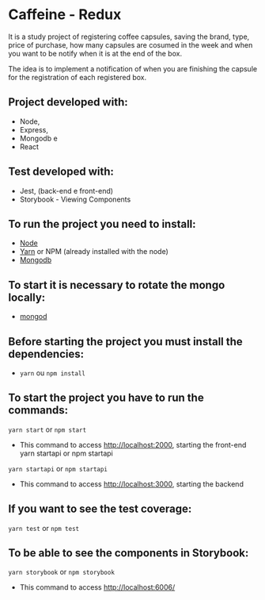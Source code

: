 # Caffeine - Redux

It is a study project of registering coffee capsules, saving the brand, type, price of purchase, how many capsules are cosumed in the week and when you want to be notify when it is at the end of the box.

The idea is to implement a notification of when you are finishing the capsule for the registration of each registered box.

## Project developed with:
* Node,
* Express,
* Mongodb e
* React

## Test developed with:
* Jest, (back-end e front-end)
* Storybook - Viewing Components

## To run the project you need to install:
* [Node](https://nodejs.org/en/download/)
* [Yarn](https://yarnpkg.com/lang/en/docs/install/) or NPM (already installed with the node)
* [Mongodb](https://docs.mongodb.com/manual/installation/)

## To start it is necessary to rotate the mongo locally:
* [mongod](https://docs.mongodb.com/manual/tutorial/manage-mongodb-processes/)

## Before starting the project you must install the dependencies:
* `yarn` ou `npm install`

## To start the project you have to run the commands:
`yarn start` or `npm start`
* This command to access [http://localhost:2000](http://localhost:2000), starting the front-end
yarn startapi or npm startapi

`yarn startapi` or `npm startapi`
* This command to access [http://localhost:3000](http://localhost:2000), starting the backend

## If you want to see the test coverage:
`yarn test` or `npm test`

## To be able to see the components in Storybook:
`yarn storybook` or `npm storybook`
* This command to access [http://localhost:6006/](http://localhost:6006/)
